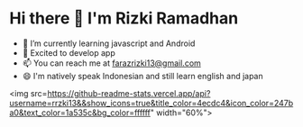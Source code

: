 # Hi there 👋 I'm Rizki Ramadhan

- 🔭 I’m currently learning javascript and Android
- 🌱 Excited to develop app
- 📫 You can reach me at [farazrizki13@gmail.com](mailto:farazrizki13@gmail.com)
- 😄 I'm natively speak Indonesian and still learn english and japan

<p align="center">
 
 <img src=https://github-readme-stats.vercel.app/api?username=rrzki13&&show_icons=true&title_color=4ecdc4&icon_color=247ba0&text_color=1a535c&bg_color=ffffff" width="60%">
 
 </p>
